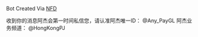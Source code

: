 Bot Created Via [NFD](https://github.com/LloydAsp/nfd)

收到你的消息阿杰会第一时间私信您，请认准阿杰唯一ID： @Any_PayGL
阿杰业务频道： @HongKongPJ
